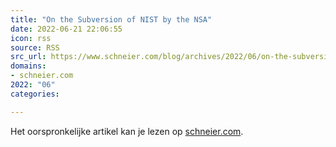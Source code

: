 ```yaml
---
title: "On the Subversion of NIST by the NSA"
date: 2022-06-21 22:06:55
icon: rss
source: RSS
src_url: https://www.schneier.com/blog/archives/2022/06/on-the-subversion-of-nist-by-the-nsa.html
domains:
- schneier.com
2022: "06"
categories:

---
```

Het oorspronkelijke artikel kan je lezen op [schneier.com](https://www.schneier.com/blog/archives/2022/06/on-the-subversion-of-nist-by-the-nsa.html).
